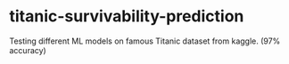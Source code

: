 # titanic-survivability-prediction
Testing different ML models on famous Titanic dataset from kaggle. (97% accuracy)
